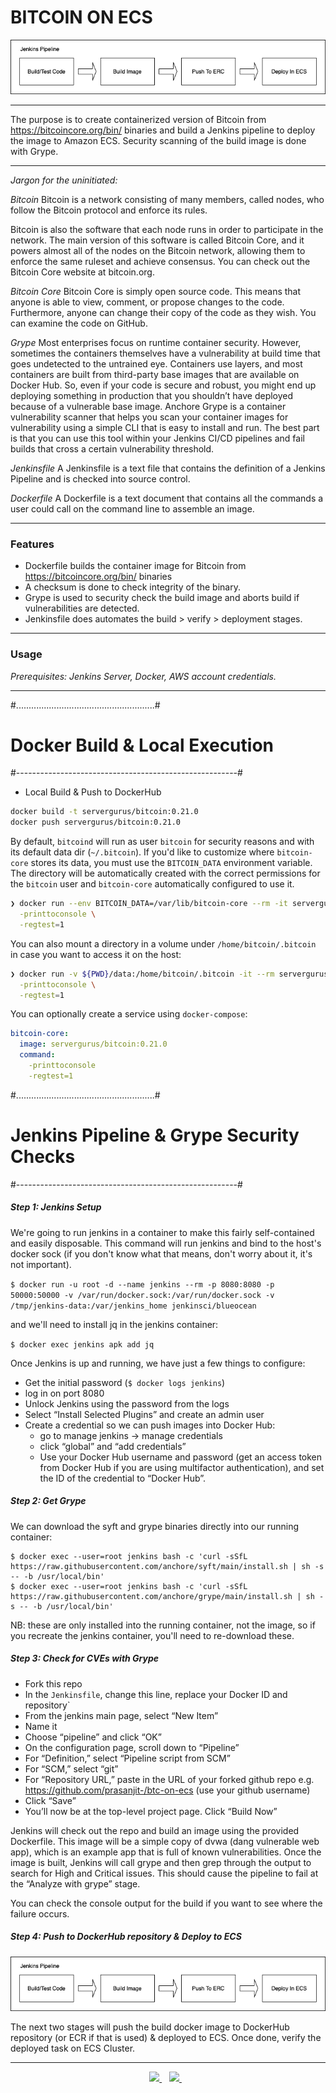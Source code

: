 # BITCOIN ON ECS

![Jenkins Pipeline Flow](pipeline.png)

---

The purpose is to create containerized version of Bitcoin from https://bitcoincore.org/bin/ binaries and build a Jenkins pipeline to deploy the image to Amazon ECS. Security scanning of the build image is done with Grype.


---


_Jargon for the uninitiated:_

_Bitcoin_
Bitcoin is a network consisting of many members, called nodes, who follow the Bitcoin protocol and enforce its rules.

Bitcoin is also the software that each node runs in order to participate in the network. The main version of this software is called Bitcoin Core, and it powers almost all of the nodes on the Bitcoin network, allowing them to enforce the same ruleset and achieve consensus. You can check out the Bitcoin Core website at bitcoin.org.

_Bitcoin Core_
Bitcoin Core is simply open source code. This means that anyone is able to view, comment, or propose changes to the code. Furthermore, anyone can change their copy of the code as they wish. You can examine the code on GitHub.

_Grype_
Most enterprises focus on runtime container security. However, sometimes the containers themselves have a vulnerability at build time that goes undetected to the untrained eye.
Containers use layers, and most containers are built from third-party base images that are available on Docker Hub. So, even if your code is secure and robust, you might end up deploying something in production that you shouldn’t have deployed because of a vulnerable base image. Anchore Grype is a container vulnerability scanner that helps you scan your container images for vulnerability using a simple CLI that is easy to install and run. The best part is that you can use this tool within your Jenkins CI/CD pipelines and fail builds that cross a certain vulnerability threshold.

_Jenkinsfile_
A Jenkinsfile is a text file that contains the definition of a Jenkins Pipeline and is checked into source control.

_Dockerfile_
A Dockerfile is a text document that contains all the commands a user could call on the command line to assemble an image.

---

### Features

- Dockerfile builds the container image for Bitcoin from https://bitcoincore.org/bin/ binaries
- A checksum is done to check integrity of the binary.
- Grype is used to security check the build image and aborts build if vulnerabilities are detected.
- Jenkinsfile does automates the build > verify > deployment stages.

---

###  Usage

_Prerequisites:_
_Jenkins Server, Docker, AWS account credentials._

---

#.......................................................#
# Docker Build & Local Execution
#-------------------------------------------------------#

* Local Build & Push to DockerHub

```bash
docker build -t servergurus/bitcoin:0.21.0
docker push servergurus/bitcoin:0.21.0
```



By default, `bitcoind` will run as user `bitcoin` for security reasons and with its default data dir (`~/.bitcoin`). If you'd like to customize where `bitcoin-core` stores its data, you must use the `BITCOIN_DATA` environment variable. The directory will be automatically created with the correct permissions for the `bitcoin` user and `bitcoin-core` automatically configured to use it.

```sh
❯ docker run --env BITCOIN_DATA=/var/lib/bitcoin-core --rm -it servergurus/bitcoin:0.21.0 \
  -printtoconsole \
  -regtest=1
```

You can also mount a directory in a volume under `/home/bitcoin/.bitcoin` in case you want to access it on the host:

```sh
❯ docker run -v ${PWD}/data:/home/bitcoin/.bitcoin -it --rm servergurus/bitcoin:0.21.0 \
  -printtoconsole \
  -regtest=1
```

You can optionally create a service using `docker-compose`:

```yml
bitcoin-core:
  image: servergurus/bitcoin:0.21.0
  command:
    -printtoconsole
    -regtest=1
```


#.......................................................#
# Jenkins Pipeline & Grype Security Checks
#-------------------------------------------------------#
##### Step 1: Jenkins Setup

We're going to run jenkins in a container to make this fairly self-contained and easily disposable.  This command will run jenkins and bind to the host's docker sock (if you don't know what that means, don't worry about it, it's not important).

`$ docker run -u root -d --name jenkins --rm -p 8080:8080 -p 50000:50000 -v /var/run/docker.sock:/var/run/docker.sock -v /tmp/jenkins-data:/var/jenkins_home jenkinsci/blueocean
`

and we'll need to install jq in the jenkins container:

`$ docker exec jenkins apk add jq`

Once Jenkins is up and running, we have just a few things to configure:
- Get the initial password (`$ docker logs jenkins`)
- log in on port 8080
- Unlock Jenkins using the password from the logs
- Select “Install Selected Plugins” and create an admin user
- Create a credential so we can push images into Docker Hub:
	- go to manage jenkins -> manage credentials
	- click “global” and “add credentials”
	- Use your Docker Hub username and password (get an access token from Docker Hub if you are using multifactor authentication), and set the ID of the credential to “Docker Hub”.

##### Step 2: Get Grype
We can download the syft and grype binaries directly into our running container:

```
$ docker exec --user=root jenkins bash -c 'curl -sSfL https://raw.githubusercontent.com/anchore/syft/main/install.sh | sh -s -- -b /usr/local/bin'
$ docker exec --user=root jenkins bash -c 'curl -sSfL https://raw.githubusercontent.com/anchore/grype/main/install.sh | sh -s -- -b /usr/local/bin'
```

NB: these are only installed into the running container, not the image, so if you recreate the jenkins container, you'll need to re-download these.

##### Step 3: Check for CVEs with Grype

- Fork this repo
- In the `Jenkinsfile`, change this line, replace your Docker ID and repository`
- From the jenkins main page, select “New Item”
- Name it
- Choose “pipeline” and click “OK”
- On the configuration page, scroll down to “Pipeline”
- For “Definition,” select “Pipeline script from SCM”
- For “SCM,” select “git”
- For “Repository URL,” paste in the URL of your forked github repo
	e.g. https://github.com/prasanjit-/btc-on-ecs (use your github username)
- Click “Save”
- You’ll now be at the top-level project page.  Click “Build Now”


Jenkins will check out the repo and build an image using the provided Dockerfile.  This image will be a simple copy of dvwa (dang vulnerable web app), which is an example app that is full of known vulnerabilities.  Once the image is built, Jenkins will call grype and then grep through the output to search for High and Critical issues.  This should cause the pipeline to fail at the “Analyze with grype” stage.

You can check the console output for the build if you want to see where the failure occurs.

##### Step 4: Push to DockerHub repository & Deploy to ECS

![Jenkins Pipeline Flow](pipeline.png)

The next two stages will push the build docker image to DockerHub repository (or ECR if that is used) & deployed to ECS. Once done, verify the deployed task on ECS Cluster.


---



<p align='center'>

  <a href="https://www.linkedin.com/in/prasanjit-singh/">
    <img src="https://img.shields.io/badge/linkedin-%230077B5.svg?&style=for-the-badge&logo=linkedin&logoColor=white" />
  </a>&nbsp;&nbsp;
  <a href="https://youtube.com/binpipe">
    <img src="https://img.shields.io/badge/YouTube-FF0000?style=for-the-badge&logo=youtube&logoColor=white" />        
  </a>&nbsp;&nbsp;

</p>
